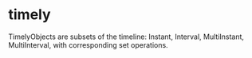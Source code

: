 # timely
TimelyObjects are subsets of the timeline: Instant, Interval, MultiInstant, MultiInterval, with corresponding set operations.
